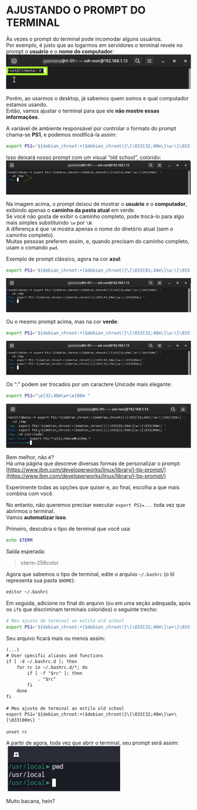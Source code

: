 # AJUSTANDO O PROMPT DO TERMINAL
Às vezes o prompt do terminal pode incomodar alguns usuários.  
Por exemplo, é justo que ao logarmos em servidores o terminal revele no prompt o **usuário** e o **nome do computador**:  
![Prompt normal](../img/mudando_prompt01.png)  

Porém, ao usarmos o desktop, já sabemos quem somos e qual computador estamos usando.  
Então, vamos ajustar o terminal para que ele **não mostre essas informações**.  

A variável de ambiente responsável por controlar o formato do prompt chama-se **PS1**, e podemos modificá-la assim:
```bash
export PS1='${debian_chroot:+($debian_chroot)}\[\033[32;40m\]\w:\[\033[00m\] '
```

Isso deixará nosso prompt com um visual “old school”, colorido:
![Novo prompt](../img/mudando_prompt02.png)  

Na imagem acima, o prompt deixou de mostrar o **usuário** e o **computador**, exibindo apenas o **caminho da pasta atual** em verde.  
Se você não gosta de exibir o caminho completo, pode trocá-lo para algo mais simples substituindo `\w` por `\W`.  
A diferença é que `\W` mostra apenas o nome do diretório atual (sem o caminho completo).  
Muitas pessoas preferem assim, e, quando precisam do caminho completo, usam o comando `pwd`.  

Exemplo de prompt clássico, agora na cor **azul**:
```bash
export PS1='${debian_chroot:+($debian_chroot)}\[\033[01;34m\]\w:\[\033[00m\] '
```
![Novo prompt](../img/mudando_prompt03.png)  

Ou o mesmo prompt acima, mas na cor **verde**:
```bash
export PS1='${debian_chroot:+($debian_chroot)}\[\033[32;40m\]\w:\[\033[00m\] '
```
![Novo prompt](../img/mudando_prompt04.png)   

Os “:” podem ser trocados por um caractere Unicode mais elegante:
```bash
export PS1="\e[32;40m\w➤\e[00m "
```
![Novo prompt](../img/mudando_prompt05.png)  

Bem melhor, não é?  
Há uma página que descreve diversas formas de personalizar o prompt:  
[https://www.ibm.com/developerworks/linux/library/l-tip-prompt/](https://www.ibm.com/developerworks/linux/library/l-tip-prompt/)  

Experimente todas as opções que quiser e, ao final, escolha a que mais combina com você.  

No entanto, não queremos precisar executar `export PS1=...` toda vez que abrirmos o terminal.  
Vamos **automatizar isso**.  

Primeiro, descubra o tipo de terminal que você usa:
```bash
echo $TERM
```

Saída esperada:  
> xterm-256color

Agora que sabemos o tipo de terminal, edite o arquivo `~/.bashrc` (o til representa sua pasta `$HOME`):  
```bash
editor ~/.bashrc
```

Em seguida, adicione no final do arquivo (ou em uma seção adequada, após os `if`s que discriminam terminais coloridos) o seguinte trecho:  
```bash
# Meu ajuste de terminal ao estilo old school
export PS1='${debian_chroot:+($debian_chroot)}\[\033[32;40m\]\w➤\[\033[00m\] '
```

Seu arquivo ficará mais ou menos assim:  
```
(...)   
# User specific aliases and functions  
if [ -d ~/.bashrc.d ]; then  
    for rc in ~/.bashrc.d/*; do  
        if [ -f "$rc" ]; then  
            . "$rc"  
        fi  
    done  
fi  
  
# Meu ajuste de terminal ao estilo old school  
export PS1='${debian_chroot:+($debian_chroot)}\[\033[32;40m\]\w➤\[\033[00m\] '
  
unset rc
```

A partir de agora, toda vez que abrir o terminal, seu prompt será assim:  
![Novo prompt](../img/mudando_prompt06.png)  

Muito bacana, hein?  


